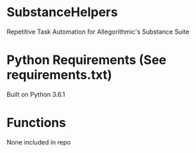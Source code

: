 # SubstanceHelpers
Repetitive Task Automation for Allegorithmic's Substance Suite

# Python Requirements (See requirements.txt)
Built on Python 3.6.1

# Functions
None included in repo